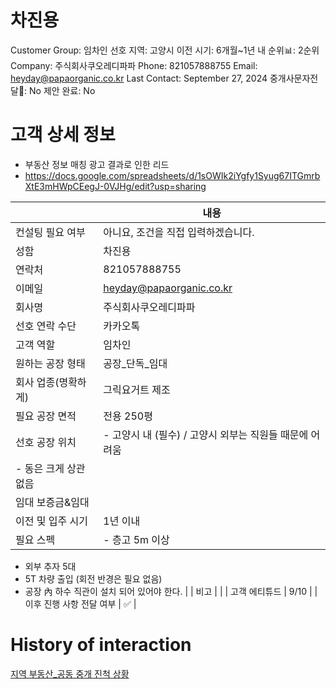 # 차진용

Customer Group: 임차인
선호 지역: 고양시
이전 시기: 6개월~1년 내
순위📊: 2순위
Company: 주식회사쿠오레디파파
Phone: 821057888755
Email: heyday@papaorganic.co.kr
Last Contact: September 27, 2024
중개사문자전달📩: No
제안 완료: No

# 고객 상세 정보

- 부동산 정보 매칭 광고 결과로 인한 리드
- https://docs.google.com/spreadsheets/d/1sOWIk2iYgfy1Syug67ITGmrbXtE3mHWpCEegJ-0VJHg/edit?usp=sharing

|  | 내용 |
| --- | --- |
| 컨설팅 필요 여부 | 아니요, 조건을 직접 입력하겠습니다. |
| 성함 | 차진용 |
| 연락처 | 821057888755 |
| 이메일 | [heyday@papaorganic.co.kr](mailto:heyday@papaorganic.co.kr) |
| 회사명 | 주식회사쿠오레디파파 |
| 선호 연락 수단 | 카카오톡 |
| 고객 역할 | 임차인 |
| 원하는 공장 형태 | 공장_단독_임대 |
| 회사 업종(명확하게) | 그릭요거트 제조 |
| 필요 공장 면적 | 전용 250평 |
| 선호 공장 위치 | - 고양시 내 (필수) / 고양시 외부는 직원들 때문에 어려움
- 동은 크게 상관 없음 |
| 임대 보증금&임대 |  |
| 이전 및 입주 시기 | 1년 이내 |
| 필요 스펙 | - 층고 5m 이상
- 외부 추자 5대
- 5T 차량 출입 (회전 반경은 필요 없음)
- 공장 內 하수 직관이 설치 되어 있어야 한다.  |
| 비고 |  |
| 고객 에티튜드 | 9/10 |
| 이후 진행 사항 전달 여부 | ✅ |

# History of interaction

[지역 부동산_공동 중개 진척 상황 ](%E1%84%8C%E1%85%B5%E1%84%8B%E1%85%A7%E1%86%A8%20%E1%84%87%E1%85%AE%E1%84%83%E1%85%A9%E1%86%BC%E1%84%89%E1%85%A1%E1%86%AB_%E1%84%80%E1%85%A9%E1%86%BC%E1%84%83%E1%85%A9%E1%86%BC%20%E1%84%8C%E1%85%AE%E1%86%BC%E1%84%80%E1%85%A2%20%E1%84%8C%E1%85%B5%E1%86%AB%E1%84%8E%E1%85%A5%E1%86%A8%20%E1%84%89%E1%85%A1%E1%86%BC%E1%84%92%E1%85%AA%E1%86%BC%20122e98ce7f71812ba4f0c1accfd64641.csv)
